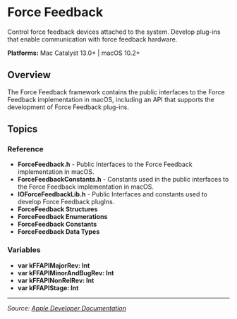 # Force Feedback

Control force feedback devices attached to the system. Develop plug-ins that enable communication with force feedback hardware.

**Platforms:** Mac Catalyst 13.0+ | macOS 10.2+

## Overview

The Force Feedback framework contains the public interfaces to the Force Feedback implementation in macOS, including an API that supports the development of Force Feedback plug-ins.

## Topics

### Reference
- **ForceFeedback.h** - Public Interfaces to the Force Feedback implementation in macOS.
- **ForceFeedbackConstants.h** - Constants used in the public interfaces to the Force Feedback implementation in macOS.
- **IOForceFeedbackLib.h** - Public Interfaces and constants used to develop Force Feedback plugIns.
- **ForceFeedback Structures**
- **ForceFeedback Enumerations**
- **ForceFeedback Constants**
- **ForceFeedback Data Types**

### Variables
- **var kFFAPIMajorRev: Int**
- **var kFFAPIMinorAndBugRev: Int**
- **var kFFAPINonRelRev: Int**
- **var kFFAPIStage: Int**

---

*Source: [Apple Developer Documentation](https://developer.apple.com/documentation/ForceFeedback)*